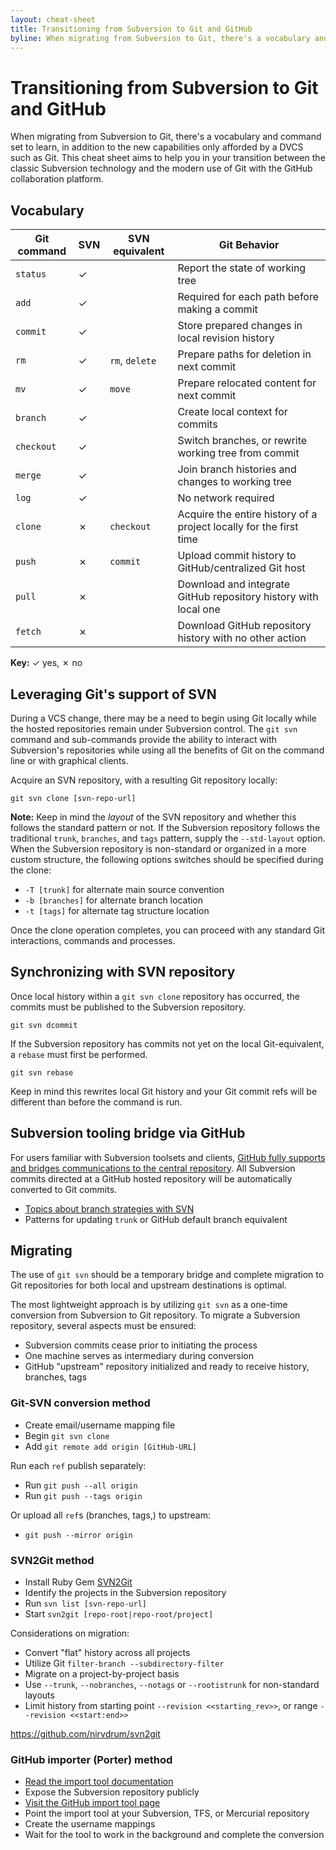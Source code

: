 ```yaml
---
layout: cheat-sheet
title: Transitioning from Subversion to Git and GitHub
byline: When migrating from Subversion to Git, there's a vocabulary and command set to learn, in addition to the new capabilities only afforded by a DVCS such as Git. This cheat sheet aims to help you in your transition between the classic Subversion technology and the modern use of Git with the GitHub collaboration platform.
---
```


# Transitioning from Subversion to Git and GitHub

When migrating from Subversion to Git, there's a vocabulary and command set to learn, in addition to the new capabilities only afforded by a DVCS such as Git. This cheat sheet aims to help you in your transition between the classic Subversion technology and the modern use of Git with the GitHub collaboration platform.

## Vocabulary

| Git command | SVN | SVN equivalent | Git Behavior |
|---|---|---|---|
| `status` | ✓ |  | Report the state of working tree |
| `add` | ✓ |  | Required for each path before making a commit |
| `commit` | ✓ |  | Store prepared changes in local revision history |
| `rm` | ✓ | `rm`, `delete` | Prepare paths for deletion in next commit |
| `mv` | ✓ | `move` | Prepare relocated content for next commit |
| `branch` | ✓ |  | Create local context for commits |
| `checkout` | ✓ |  | Switch branches, or rewrite working tree from commit |
| `merge` | ✓ |  | Join branch histories and changes to working tree |
| `log` | ✓ |  | No network required |
| `clone` | ✗ | `checkout` | Acquire the entire history of a project locally for the first time |
| `push` | ✗ | `commit` | Upload commit history to GitHub/centralized Git host |
| `pull` | ✗ |  | Download and integrate GitHub repository history with local one |
| `fetch` | ✗ |  | Download GitHub repository history with no other action  |

**Key:** ✓ yes, ✗ no

## Leveraging Git's support of SVN
During a VCS change, there may be a need to begin using Git locally while the hosted repositories remain under Subversion control. The `git svn` command and sub-commands provide the ability to interact with Subversion's repositories while using all the benefits of Git on the command line or with graphical clients.

Acquire an SVN repository, with a resulting Git repository locally:

`git svn clone [svn-repo-url]`

**Note:** Keep in mind the *layout* of the SVN repository and whether this follows the standard pattern or not. If the Subversion repository follows the traditional `trunk`, `branches`, and `tags` pattern, supply the `--std-layout` option. When the Subversion repository is non-standard or organized in a more custom structure, the following options switches should be specified during the clone:

* `-T [trunk]` for alternate main source convention
* `-b [branches]` for alternate branch location
* `-t [tags]` for alternate tag structure location

Once the clone operation completes, you can proceed with any standard Git interactions, commands and processes.

## Synchronizing with SVN repository

Once local history within a `git svn clone` repository has occurred, the commits must be published to the Subversion repository.

`git svn dcommit`

If the Subversion repository has commits not yet on the local Git-equivalent, a `rebase` must first be performed.

`git svn rebase`

Keep in mind this rewrites local Git history and your Git commit refs will be different than before the command is run.

## Subversion tooling bridge via GitHub

For users familiar with Subversion toolsets and clients, [GitHub fully supports and bridges communications to the central repository](https://help.github.com/articles/support-for-subversion-clients/). All Subversion commits directed at a GitHub hosted repository will be automatically converted to Git commits.

* [Topics about branch strategies with SVN](https://github.com/blog/1178-collaborating-on-github-with-subversion)
* Patterns for updating `trunk` or GitHub default branch equivalent


## Migrating

The use of `git svn` should be a temporary bridge and complete migration to Git repositories for both local and upstream destinations is optimal.

The most lightweight approach is by utilizing `git svn` as a one-time conversion from Subversion to Git repository. To migrate a Subversion repository, several aspects must be ensured:

* Subversion commits cease prior to initiating the process
* One machine serves as intermediary during conversion
* GitHub "upstream" repository initialized and ready to receive history, branches, tags

### Git-SVN conversion method
* Create email/username mapping file
* Begin `git svn clone`
* Add `git remote add origin [GitHub-URL]`

Run each `ref` publish separately:

* Run `git push --all origin`
* Run `git push --tags origin`

Or upload all `ref`s (branches, tags,) to upstream:

* `git push --mirror origin`

### SVN2Git method

* Install Ruby Gem [SVN2Git](https://github.com/nirvdrum/svn2git)
* Identify the projects in the Subversion repository
* Run `svn list [svn-repo-url]`
* Start `svn2git [repo-root|repo-root/project]`

Considerations on migration:

* Convert "flat" history across all projects
* Utilize Git `filter-branch --subdirectory-filter`
* Migrate on a project-by-project basis
* Use `--trunk`, `--nobranches`, `--notags` or `--rootistrunk` for non-standard layouts
* Limit history from starting point ``--revision <<starting_rev>>``, or range `--revision <<start:end>>`

https://github.com/nirvdrum/svn2git

### GitHub importer (Porter) method
* [Read the import tool documentation](https://help.github.com/articles/importing-from-other-version-control-systems-to-github/)
* Expose the Subversion repository publicly
* [Visit the GitHub import tool page](https://porter.github.com/new)
* Point the import tool at your Subversion, TFS, or Mercurial repository
* Create the username mappings
* Wait for the tool to work in the background and complete the conversion
